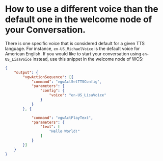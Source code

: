 # How to use a different voice than the default one in the welcome node of your Conversation.

There is one specific voice that is considered default for a given TTS language. For instance, `en-US_MichaelVoice` is the default voice for American English. 
If you would like to start your conversation using `en-US_LisaVoice` instead, use this snippet in the welcome node of WCS:
```json
{
    "output": {
        "vgwActionSequence": [{
            "command": "vgwActSetTTSConfig",
            "parameters": {
                "config": {
                    "voice": "en-US_LisaVoice"
                }
            }
        }, {

            "command": "vgwActPlayText",
            "parameters": {
                "text": [
                    "Hello World!"
                ]
            }
        }]
    }
}

```
